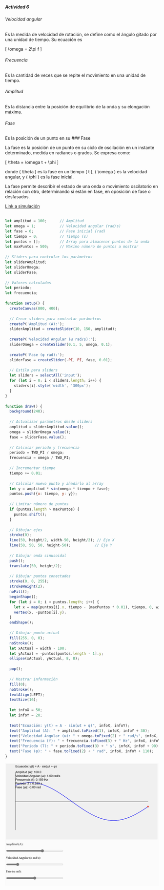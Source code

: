 ##### Actividad 6

###### Velocidad angular

Es la medida de velocidad de rotación, se define como el ángulo gitado por una unidad de tiempo.
Su ecuación es 

\[
\omega = 2\pi f
\]
###### Frecuencia

Es la cantidad de veces que se repite el movimiento en una unidad de tiempo.

###### Amplitud

Es la distancia entre la posición de equilibrio de la onda y su elongación máxima.

###### Fase

Es la posición de un punto en su ### Fase

La fase es la posición de un punto en su ciclo de oscilación en un instante determinado, medida en radianes o grados. Se expresa como:

\[
\theta = \omega t + \phi
\]

donde \( \theta \) es la fase en un tiempo \( t \), \( \omega \) es la velocidad angular, y \( \phi \) es la fase inicial.

La fase permite describir el estado de una onda o movimiento oscilatorio en relación con otro, determinando si están en fase, en oposición de fase o desfasados.


[Link a simulación](https://editor.p5js.org/MichaelZapataA/sketches/i_AKSOvo9)

```js

let amplitud = 100;      // Amplitud
let omega = 1;           // Velocidad angular (rad/s)
let fase = 0;            // Fase inicial (rad)
let tiempo = 0;          // Tiempo (s)
let puntos = [];         // Array para almacenar puntos de la onda
let maxPuntos = 500;     // Máximo número de puntos a mostrar

// Sliders para controlar los parámetros
let sliderAmplitud;
let sliderOmega;
let sliderFase;

// Valores calculados
let periodo;
let frecuencia;

function setup() {
  createCanvas(800, 400);
  
  // Crear sliders para controlar parámetros
  createP('Amplitud (A):');
  sliderAmplitud = createSlider(10, 150, amplitud);
  
  createP('Velocidad Angular (ω rad/s):');
  sliderOmega = createSlider(0.1, 5, omega, 0.1);
  
  createP('Fase (φ rad):');
  sliderFase = createSlider(-PI, PI, fase, 0.01);
  
  // Estilo para sliders
  let sliders = selectAll('input');
  for (let i = 0; i < sliders.length; i++) {
    sliders[i].style('width', '300px');
  }
}

function draw() {
  background(240);
  
  // Actualizar parámetros desde sliders
  amplitud = sliderAmplitud.value();
  omega = sliderOmega.value();
  fase = sliderFase.value();
  
  // Calcular periodo y frecuencia
  periodo = TWO_PI / omega;
  frecuencia = omega / TWO_PI;
  
  // Incrementar tiempo
  tiempo += 0.01;
  
  // Calcular nuevo punto y añadirlo al array
  let y = amplitud * sin(omega * tiempo + fase);
  puntos.push({x: tiempo, y: y});
  
  // Limitar número de puntos
  if (puntos.length > maxPuntos) {
    puntos.shift();
  }
  
  // Dibujar ejes
  stroke(0);
  line(50, height/2, width-50, height/2); // Eje X
  line(50, 50, 50, height-50);           // Eje Y
  
  // Dibujar onda sinusoidal
  push();
  translate(50, height/2);
  
  // Dibujar puntos conectados
  stroke(0, 0, 255);
  strokeWeight(2);
  noFill();
  beginShape();
  for (let i = 0; i < puntos.length; i++) {
    let x = map(puntos[i].x, tiempo - (maxPuntos * 0.01), tiempo, 0, width - 100);
    vertex(x, -puntos[i].y);
  }
  endShape();
  
  // Dibujar punto actual
  fill(255, 0, 0);
  noStroke();
  let xActual = width - 100;
  let yActual = -puntos[puntos.length - 1].y;
  ellipse(xActual, yActual, 8, 8);
  
  pop();
  
  // Mostrar información
  fill(0);
  noStroke();
  textAlign(LEFT);
  textSize(16);
  
  let infoX = 50;
  let infoY = 20;
  
  text("Ecuación: y(t) = A · sin(ωt + φ)", infoX, infoY);
  text("Amplitud (A): " + amplitud.toFixed(1), infoX, infoY + 30);
  text("Velocidad Angular (ω): " + omega.toFixed(2) + " rad/s", infoX, infoY + 50);
  text("Frecuencia (f): " + frecuencia.toFixed(3) + " Hz", infoX, infoY + 70);
  text("Periodo (T): " + periodo.toFixed(3) + " s", infoX, infoY + 90);
  text("Fase (φ): " + fase.toFixed(2) + " rad", infoX, infoY + 110);
}

```

![Resultado](../../../../assets/unit4/act6.png)